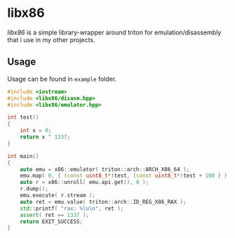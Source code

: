 # libx86
*libx86* is a simple library-wrapper around triton for emulation/disassembly that i use in my other projects.

## Usage
Usage can be found in `example` folder.

```c++
#include <iostream>
#include <libx86/disasm.hpp>
#include <libx86/emulator.hpp>

int test()
{
    int x = 0;
    return x ^ 1337;
}

int main()
{
    auto emu = x86::emulator( triton::arch::ARCH_X86_64 );
    emu.map( 0, { (const uint8_t*)test, (const uint8_t*)test + 100 } );
    auto r = x86::unroll( emu.api.get(), 0 );
    r.dump();
    emu.execute( r.stream );
    auto ret = emu.value( triton::arch::ID_REG_X86_RAX );
    std::printf( "rax: %lu\n", ret );
    assert( ret == 1337 );
    return EXIT_SUCCESS;
}
```